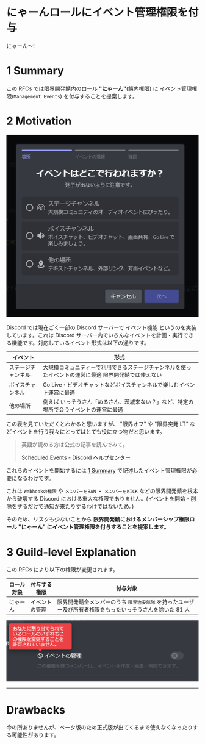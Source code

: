 # にゃーんロールにイベント管理権限を付与

にゃーん～!

# 1 Summary

この RFCs では限界開発鯖内のロール **"にゃーん"**(鯖内権限) に イベント管理権限(`Management_Events`) を付与することを提案します。

# 2 Motivation

![image](./images/RFCs-0004/image-1.png)

Discord では現在ごく一部の Discord サーバーで イベント機能 というのを実装しています。これは Discord サーバー内でいろんなイベントを計画・実行できる機能です。対応しているイベント形式は以下の通りです。

| イベント           | 形式                                                                                                  |
| ------------------ | ----------------------------------------------------------------------------------------------------- |
| ステージチャンネル | 大規模コミュニティーで利用できるステージチャンネルを使ったイベントの運営に最適 限界開発鯖では使えない |
| ボイスチャンネル   | Go Live・ビデオチャットなどボイスチャンネルで楽しむイベント運営に最適                                 |
| 他の場所           | 例えば いっそうさん「めるさん、茨城来ない？」など、特定の場所で会うイベントの運営に最適               |

この表を見ていただくとわかると思いますが、 "限界オフ" や "限界突発 LT" などイベントを行う我々にとってはとても役に立つ物だと思います。

> 英語が読める方は公式の記事を読んでみて。
>
> [Scheduled Events - Discord ヘルプセンター](https://support.discord.com/hc/ja/articles/4409494125719)

これらのイベントを開始するには [1 Summary](#1Summary) で記述したイベント管理権限が必要になるわけです。

これは `Webhookの権限` や `メンバーをBAN` ・ `メンバーをKICK` などの限界開発鯖を根本から破壊する Discord における重大な権限でありません。(イベントを開始・削除をするだけで通知が来たりするわけではないため。)

そのため、リスクも少ないことから **限界開発鯖におけるメンバーシップ権限ロール "にゃーん" にイベント管理権限を付与することを提案します。**

# 3 Guild-level Explanation

この RFCs により以下の権限が変更されます。

| ロール対象 | 付与する権限   | 付与対象                                                                                                   |
| ---------- | -------------- | ---------------------------------------------------------------------------------------------------------- |
| にゃーん   | イベントの管理 | 限界開発鯖全メンバーのうち `限界治安部隊` を持ったユーザー及び所有者権限をもったいっそうさんを除いた 81 人 |

![image*2](./images/RFCs-0004/image-2.png)

---

# Drawbacks

今の所ありませんが、ベータ版のため正式版が出てくるまで使えなくなったりする可能性があります。
